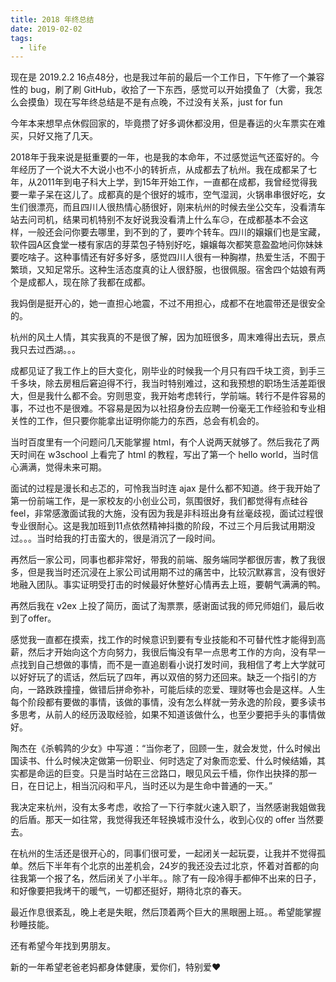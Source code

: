 ```yaml
---
title: 2018 年终总结 
date: 2019-02-02
tags:
  - life
---
```


现在是 2019.2.2 16点48分，也是我过年前的最后一个工作日，下午修了一个兼容性的 bug，刷了刷 GitHub，收拾了一下东西，感觉可以开始摸鱼了（大雾，我怎么会摸鱼）现在写年终总结是不是有点晚，不过没有关系，just for fun

今年本来想早点休假回家的，毕竟攒了好多调休都没用，但是春运的火车票实在难买，只好又拖了几天。

2018年于我来说是挺重要的一年，也是我的本命年，不过感觉运气还蛮好的。今年经历了一个说大不大说小也不小的转折点，从成都去了杭州。我在成都呆了七年，从2011年到电子科大上学，到15年开始工作，一直都在成都，我曾经觉得我要一辈子呆在这儿了。成都真的是个很好的城市，空气湿润，火锅串串很好吃，女生们很漂亮，而且四川人很热情心肠很好，刚来杭州的时候去坐公交车，没看清车站去问司机，结果司机特别不友好说我没看清上什么车😥，在成都基本不会这样，一般还会问你要去哪里，到不到的了，要咋个转车。四川的嬢嬢们也是宝藏，软件园A区食堂一楼有家店的芽菜包子特别好吃，嬢嬢每次都笑意盈盈地问你妹妹要吃啥子。这种事情还有好多好多，感觉四川人很有一种胸襟，热爱生活，不囿于繁琐，又知足常乐。这种生活态度真的让人很舒服，也很佩服。宿舍四个姑娘有两个是成都人，现在除了我都在成都。<!--more-->

我妈倒是挺开心的，她一直担心地震，不过不用担心，成都不在地震带还是很安全的。

杭州的风土人情，其实我真的不是很了解，因为加班很多，周末难得出去玩，景点我只去过西湖。。。

成都见证了我工作上的巨大变化，刚毕业的时候我一个月只有四千块工资，到手三千多块，除去房租后窘迫得不行，我当时特别难过，这和我预想的职场生活差距很大，但是我什么都不会。穷则思变，我开始考虑转行，学前端。转行不是件容易的事，不过也不是很难。不容易是因为以社招身份去应聘一份毫无工作经验和专业相关性的工作，但只要你能拿出证明你能力的东西，总会有机会的。

当时百度里有一个问题问几天能掌握 html，有个人说两天就够了。然后我花了两天时间在 w3school 上看完了 html 的教程，写出了第一个 hello world，当时信心满满，觉得未来可期。

面试的过程是漫长和忐忑的，可怜我当时连 ajax 是什么都不知道。终于我开始了第一份前端工作，是一家校友的小创业公司，氛围很好，我们都觉得有点硅谷 feel，非常感激面试我的大施，没有因为我是非科班出身有丝毫歧视，面试过程很专业很耐心。这是我加班到11点依然精神抖擞的阶段，不过三个月后我试用期没过。。。当时给我的打击蛮大的，很是消沉了一段时间。

再然后一家公司，同事也都非常好，带我的前端、服务端同学都很厉害，教了我很多，但是我当时还沉浸在上家公司试用期不过的痛苦中，比较沉默寡言，没有很好地融入团队。事实证明受打击的时候最好休整好心情再去上班，要朝气满满的鸭。

再然后我在 v2ex 上投了简历，面试了淘票票，感谢面试我的师兄师姐们，最后收到了offer。

感觉我一直都在摸索，找工作的时候意识到要有专业技能和不可替代性才能得到高薪，然后才开始向这个方向努力，我很后悔没有早一点思考工作的方向，没有早一点找到自己想做的事情，而不是一直追剧看小说打发时间，我相信了考上大学就可以好好玩了的谎话，然后玩了四年，再以双倍的努力还回来。缺乏一个指引的方向，一路跌跌撞撞，做错后拼命弥补，可能后续的恋爱、理财等也会是这样。人生每个阶段都有要做的事情，该做的事情，没有怎么样就一劳永逸的阶段，要多读书多思考，从前人的经历汲取经验，如果不知道该做什么，也至少要把手头的事情做好。

陶杰在《杀鹌鹑的少女》中写道：“当你老了，回顾一生，就会发觉，什么时候出国读书、什么时候决定做第一份职业、何时选定了对象而恋爱、什么时候结婚，其实都是命运的巨变。只是当时站在三岔路口，眼见风云千樯，你作出抉择的那一日，在日记上，相当沉闷和平凡，当时还以为是生命中普通的一天。”

我决定来杭州，没有太多考虑，收拾了一下行李就火速入职了，当然感谢我姐做我的后盾。那天一如往常，我觉得我还年轻换城市没什么，收到心仪的 offer 当然要去。

在杭州的生活还是很开心的，同事们很可爱，一起闭关一起玩耍，让我并不觉得孤单。然后下半年有个北京的出差机会，24岁的我还没去过北京，怀着对首都的向往我第一个报了名，然后闭关了小半年。。除了有一段冷得手都伸不出来的日子，和好像要把我烤干的暖气，一切都还挺好，期待北京的春天。

最近作息很紊乱，晚上老是失眠，然后顶着两个巨大的黑眼圈上班。。希望能掌握秒睡技能。

还有希望今年找到男朋友。

新的一年希望老爸老妈都身体健康，爱你们，特别爱❤️

